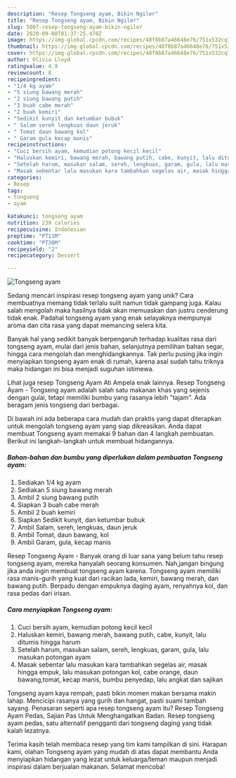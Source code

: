 ```yaml
---
description: "Resep Tongseng ayam, Bikin Ngiler"
title: "Resep Tongseng ayam, Bikin Ngiler"
slug: 5007-resep-tongseng-ayam-bikin-ngiler
date: 2020-09-08T01:37:25.470Z
image: https://img-global.cpcdn.com/recipes/48f8b87a46648e76/751x532cq70/tongseng-ayam-foto-resep-utama.jpg
thumbnail: https://img-global.cpcdn.com/recipes/48f8b87a46648e76/751x532cq70/tongseng-ayam-foto-resep-utama.jpg
cover: https://img-global.cpcdn.com/recipes/48f8b87a46648e76/751x532cq70/tongseng-ayam-foto-resep-utama.jpg
author: Olivia Lloyd
ratingvalue: 4.9
reviewcount: 8
recipeingredient:
- "1/4 kg ayam"
- "5 siung bawang merah"
- "2 siung bawang putih"
- "3 buah cabe merah"
- "2 buah kemiri"
- "Sedikit kunyit dan ketumbar bubuk"
- " Salam sereh lengkuas daun jeruk"
- " Tomat daun bawang kol"
- " Garam gula kecap manis"
recipeinstructions:
- "Cuci bersih ayam, kemudian potong kecil kecil"
- "Haluskan kemiri, bawang merah, bawang putih, cabe, kunyit, lalu ditumis hingga harum"
- "Setelah harum, masukan salam, sereh, lengkuas, garam, gula, lalu masukan potongan ayam"
- "Masak sebentar lalu masukan kara tambahkan segelas air, masak hingga empuk, lalu masukan potongan kol, cabe orange, daun bawang,tomat, kecap manis, bumbu penyedap, lalu angkat dan sajikan"
categories:
- Resep
tags:
- tongseng
- ayam

katakunci: tongseng ayam 
nutrition: 239 calories
recipecuisine: Indonesian
preptime: "PT11M"
cooktime: "PT38M"
recipeyield: "2"
recipecategory: Dessert

---
```



![Tongseng ayam](https://img-global.cpcdn.com/recipes/48f8b87a46648e76/751x532cq70/tongseng-ayam-foto-resep-utama.jpg)

Sedang mencari inspirasi resep tongseng ayam yang unik? Cara membuatnya memang tidak terlalu sulit namun tidak gampang juga. Kalau salah mengolah maka hasilnya tidak akan memuaskan dan justru cenderung tidak enak. Padahal tongseng ayam yang enak selayaknya mempunyai aroma dan cita rasa yang dapat memancing selera kita.

Banyak hal yang sedikit banyak berpengaruh terhadap kualitas rasa dari tongseng ayam, mulai dari jenis bahan, selanjutnya pemilihan bahan segar, hingga cara mengolah dan menghidangkannya. Tak perlu pusing jika ingin menyiapkan tongseng ayam enak di rumah, karena asal sudah tahu triknya maka hidangan ini bisa menjadi suguhan istimewa.

Lihat juga resep Tongseng Ayam Ati Ampela enak lainnya. Resep Tongseng Ayam - Tongseng ayam adalah salah satu makanan khas yang sejenis dengan gulai, tetapi memiliki bumbu yang rasanya lebih &#34;tajam&#34;. Ada beragam jenis tongseng dari berbagai.


Di bawah ini ada beberapa cara mudah dan praktis yang dapat diterapkan untuk mengolah tongseng ayam yang siap dikreasikan. Anda dapat membuat Tongseng ayam memakai 9 bahan dan 4 langkah pembuatan. Berikut ini langkah-langkah untuk membuat hidangannya.

<!--inarticleads1-->

##### Bahan-bahan dan bumbu yang diperlukan dalam pembuatan Tongseng ayam:

1. Sediakan 1/4 kg ayam
1. Sediakan 5 siung bawang merah
1. Ambil 2 siung bawang putih
1. Siapkan 3 buah cabe merah
1. Ambil 2 buah kemiri
1. Siapkan Sedikit kunyit, dan ketumbar bubuk
1. Ambil  Salam, sereh, lengkuas, daun jeruk
1. Ambil  Tomat, daun bawang, kol
1. Ambil  Garam, gula, kecap manis


Resep Tongseng Ayam - Banyak orang di luar sana yang belum tahu resep tongseng ayam, mereka hanyalah seorang konsumen. Nah,jangan bingung jika anda ingin membuat tongseng ayam karena. Tongseng ayam memiliki rasa manis-gurih yang kuat dari racikan lada, kemiri, bawang merah, dan bawang putih. Berpadu dengan empuknya daging ayam, renyahnya kol, dan rasa pedas dari irisan. 

<!--inarticleads2-->

##### Cara menyiapkan Tongseng ayam:

1. Cuci bersih ayam, kemudian potong kecil kecil
1. Haluskan kemiri, bawang merah, bawang putih, cabe, kunyit, lalu ditumis hingga harum
1. Setelah harum, masukan salam, sereh, lengkuas, garam, gula, lalu masukan potongan ayam
1. Masak sebentar lalu masukan kara tambahkan segelas air, masak hingga empuk, lalu masukan potongan kol, cabe orange, daun bawang,tomat, kecap manis, bumbu penyedap, lalu angkat dan sajikan


Tongseng ayam kaya rempah, pasti bikin momen makan bersama makin lahap. Mencicipi rasanya yang gurih dan hangat, pasti suami tambah sayang. Penasaran seperti apa resep tongseng ayam itu? Resep Tongseng Ayam Pedas, Sajian Pas Untuk Menghangatkan Badan. Resep tongseng ayam pedas, satu alternatif pengganti dari tongseng daging yang tidak kalah lezatnya. 

Terima kasih telah membaca resep yang tim kami tampilkan di sini. Harapan kami, olahan Tongseng ayam yang mudah di atas dapat membantu Anda menyiapkan hidangan yang lezat untuk keluarga/teman maupun menjadi inspirasi dalam berjualan makanan. Selamat mencoba!
